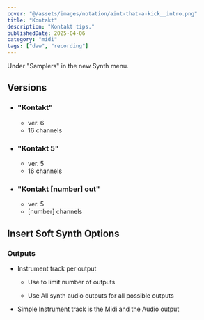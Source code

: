 ```yaml
---
cover: "@/assets/images/notation/aint-that-a-kick__intro.png"
title: "Kontakt"
description: "Kontakt tips."
publishedDate: 2025-04-06
category: "midi"
tags: ["daw", "recording"]
---
```


Under "Samplers" in the new Synth menu.

## Versions

- ### "Kontakt"

    - ver. 6
     - 16 channels

- ### "Kontakt 5"

    - ver. 5
     - 16 channels

- ### "Kontakt [number] out"

    - ver. 5
     - [number] channels

## Insert Soft Synth Options

### Outputs

- Instrument track per output

    - Use to limit number of outputs

    - Use All synth audio outputs for all possible outputs

- Simple Instrument track is the Midi and the Audio output